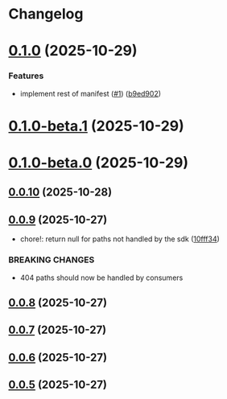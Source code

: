 # Changelog

# [0.1.0](https://github.com/plushdohn/stremio-rewired/compare/0.0.10...0.1.0) (2025-10-29)


### Features

* implement rest of manifest ([#1](https://github.com/plushdohn/stremio-rewired/issues/1)) ([b9ed902](https://github.com/plushdohn/stremio-rewired/commit/b9ed902997802cf58fb9d2a21acef9c21eec9538))

# [0.1.0-beta.1](https://github.com/plushdohn/stremio-rewired/compare/0.0.10...0.1.0-beta.1) (2025-10-29)

# [0.1.0-beta.0](https://github.com/plushdohn/stremio-rewired/compare/0.0.10...0.1.0-beta.0) (2025-10-29)

## [0.0.10](https://github.com/plushdohn/stremio-rewired/compare/0.0.9...0.0.10) (2025-10-28)

## [0.0.9](https://github.com/plushdohn/stremio-rewired/compare/0.0.8...0.0.9) (2025-10-27)


* chore!: return null for paths not handled by the sdk ([10fff34](https://github.com/plushdohn/stremio-rewired/commit/10fff347cdae89996830bf282ad92aba993d743a))


### BREAKING CHANGES

* 404 paths should now be handled by consumers

## [0.0.8](https://github.com/plushdohn/stremio-rewired/compare/0.0.7...0.0.8) (2025-10-27)

## [0.0.7](https://github.com/plushdohn/stremio-rewired/compare/0.0.6...0.0.7) (2025-10-27)

## [0.0.6](https://github.com/plushdohn/stremio-rewired/compare/stremio-rewired@0.0.4...0.0.6) (2025-10-27)

## [0.0.5](https://github.com/plushdohn/stremio-rewired/compare/stremio-rewired@0.0.4...0.0.5) (2025-10-27)
